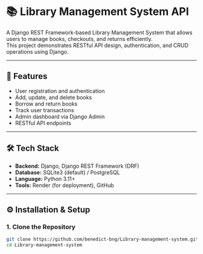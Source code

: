 # 📚 Library Management System API

A Django REST Framework-based Library Management System that allows users to manage books, checkouts, and returns efficiently.  
This project demonstrates RESTful API design, authentication, and CRUD operations using Django.

---

## 🚀 Features

- User registration and authentication
- Add, update, and delete books
- Borrow and return books
- Track user transactions
- Admin dashboard via Django Admin
- RESTful API endpoints

---

## 🛠️ Tech Stack

- **Backend:** Django, Django REST Framework (DRF)
- **Database:** SQLite3 (default) / PostgreSQL
- **Language:** Python 3.11+
- **Tools:** Render (for deployment), GitHub

---

## ⚙️ Installation & Setup

### 1. Clone the Repository
```bash
git clone https://github.com/benedict-bng/Library-management-system.git
cd Library-management-system
